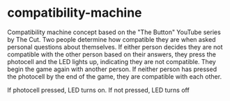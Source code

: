 # compatibility-machine

Compatibility machine concept based on the "The Button" YouTube series by The Cut. 
Two people determine how compatible they are when asked personal questions about themselves.
If either person decides they are not compatible with the other person based on their answers, they press the photocell and the LED lights up, indicating they are not compatible. 
They begin the game again with another person. If neither person has pressed the photocell by the end of the game, they are compatible with each other.

If photocell pressed, LED turns on.
If not pressed, LED turns off

